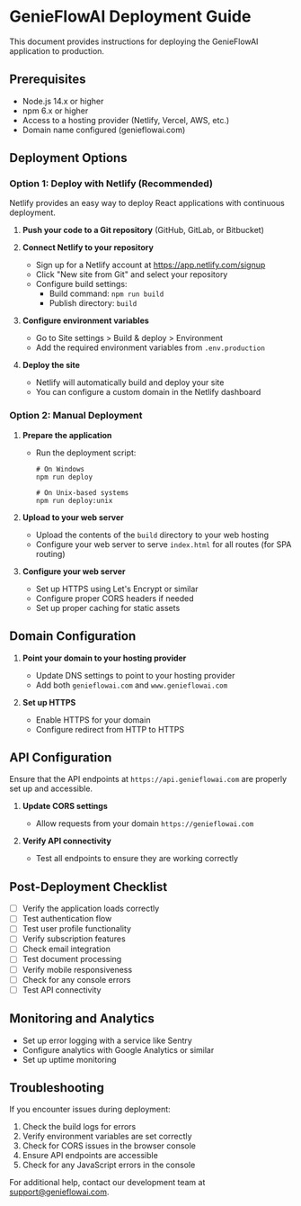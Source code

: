 # GenieFlowAI Deployment Guide

This document provides instructions for deploying the GenieFlowAI application to production.

## Prerequisites

- Node.js 14.x or higher
- npm 6.x or higher
- Access to a hosting provider (Netlify, Vercel, AWS, etc.)
- Domain name configured (genieflowai.com)

## Deployment Options

### Option 1: Deploy with Netlify (Recommended)

Netlify provides an easy way to deploy React applications with continuous deployment.

1. **Push your code to a Git repository** (GitHub, GitLab, or Bitbucket)

2. **Connect Netlify to your repository**
   - Sign up for a Netlify account at https://app.netlify.com/signup
   - Click "New site from Git" and select your repository
   - Configure build settings:
     - Build command: `npm run build`
     - Publish directory: `build`

3. **Configure environment variables**
   - Go to Site settings > Build & deploy > Environment
   - Add the required environment variables from `.env.production`

4. **Deploy the site**
   - Netlify will automatically build and deploy your site
   - You can configure a custom domain in the Netlify dashboard

### Option 2: Manual Deployment

1. **Prepare the application**
   - Run the deployment script:
     ```
     # On Windows
     npm run deploy
     
     # On Unix-based systems
     npm run deploy:unix
     ```

2. **Upload to your web server**
   - Upload the contents of the `build` directory to your web hosting
   - Configure your web server to serve `index.html` for all routes (for SPA routing)

3. **Configure your web server**
   - Set up HTTPS using Let's Encrypt or similar
   - Configure proper CORS headers if needed
   - Set up proper caching for static assets

## Domain Configuration

1. **Point your domain to your hosting provider**
   - Update DNS settings to point to your hosting provider
   - Add both `genieflowai.com` and `www.genieflowai.com`

2. **Set up HTTPS**
   - Enable HTTPS for your domain
   - Configure redirect from HTTP to HTTPS

## API Configuration

Ensure that the API endpoints at `https://api.genieflowai.com` are properly set up and accessible.

1. **Update CORS settings**
   - Allow requests from your domain `https://genieflowai.com`
   
2. **Verify API connectivity**
   - Test all endpoints to ensure they are working correctly

## Post-Deployment Checklist

- [ ] Verify the application loads correctly
- [ ] Test authentication flow
- [ ] Test user profile functionality
- [ ] Verify subscription features
- [ ] Check email integration
- [ ] Test document processing
- [ ] Verify mobile responsiveness
- [ ] Check for any console errors
- [ ] Test API connectivity

## Monitoring and Analytics

- Set up error logging with a service like Sentry
- Configure analytics with Google Analytics or similar
- Set up uptime monitoring

## Troubleshooting

If you encounter issues during deployment:

1. Check the build logs for errors
2. Verify environment variables are set correctly
3. Check for CORS issues in the browser console
4. Ensure API endpoints are accessible
5. Check for any JavaScript errors in the console

For additional help, contact our development team at support@genieflowai.com. 